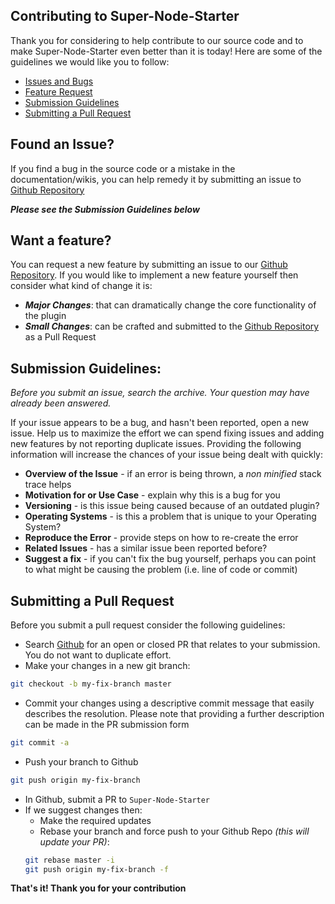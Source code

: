 Contributing to Super-Node-Starter
---

Thank you for considering to help contribute to our source code and to make Super-Node-Starter even better than it is today! Here are some of the guidelines we would like you to follow:

- [Issues and Bugs](#issues)
- [Feature Request](#feature-request)
- [Submission Guidelines](#submission)
- [Submitting a Pull Request](#pull-request)

## <a name="issues"></a> Found an Issue?

If you find a bug in the source code or a mistake in the documentation/wikis, you can help remedy it by submitting an issue to [Github Repository](https://github.com/stephn-r/super-node-starter/issues)

***Please see the Submission Guidelines below***

## <a name="feature-request"></a> Want a feature?

You can request a new feature by submitting an issue to our [Github Repository](https://github.com/stephn-r/super-node-starter). If you would like to implement a new feature yourself then consider what kind of change it is:

- ***Major Changes***: that can dramatically change the core functionality of the plugin
- ***Small Changes***: can be crafted and submitted to the [Github Repository](https://github.com/stephn-r/super-node-starter) as a Pull Request

## <a name="submission"></a> Submission Guidelines:

_Before you submit an issue, search the archive. Your question may have already been answered._

If your issue appears to be a bug, and hasn't been reported, open a new issue. Help us to maximize the effort we can spend fixing issues and adding new features by not reporting duplicate issues. Providing the following information will increase the chances of your issue being dealt with quickly:

- **Overview of the Issue** - if an error is being thrown, a _non minified_ stack trace helps
- **Motivation for or Use Case** - explain why this is a bug for you
- **Versioning** - is this issue being caused because of an outdated plugin?
- **Operating Systems** - is this a problem that is unique to your Operating System?
- **Reproduce the Error** - provide steps on how to re-create the error
- **Related Issues** - has a similar issue been reported before?
- **Suggest a fix** - if you can't fix the bug yourself, perhaps you can point to what might be causing the problem (i.e. line of code or commit)

## <a name="pull-request"></a> Submitting a Pull Request

Before you submit a pull request consider the following guidelines:

- Search [Github](https://github.com/stephn-r/super-node-starter/pulls) for an open or closed PR that relates to your submission. You do not want to duplicate effort.
- Make your changes in a new git branch:
```bash
git checkout -b my-fix-branch master
```
- Commit your changes using a descriptive commit message that easily describes the resolution. Please note that providing a further description can be made in the PR submission form
```bash
git commit -a
```
- Push your branch to Github
```bash
git push origin my-fix-branch
```
- In Github, submit a PR to ```Super-Node-Starter```
- If we suggest changes then:
	- Make the required updates
	- Rebase your branch and force push to your Github Repo _(this will update your PR)_:
	```bash
	git rebase master -i
	git push origin my-fix-branch -f
	```

**That's it! Thank you for your contribution**
